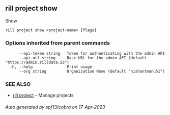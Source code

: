 ## rill project show

Show

```
rill project show <project-name> [flags]
```

### Options inherited from parent commands

```
      --api-token string   Token for authenticating with the admin API
      --api-url string     Base URL for the admin API (default "https://admin.rilldata.io")
  -h, --help               Print usage
      --org string         Organization Name (default "nishantmonu51")
```

### SEE ALSO

* [rill project](rill_project.md)	 - Manage projects

###### Auto generated by spf13/cobra on 17-Apr-2023
